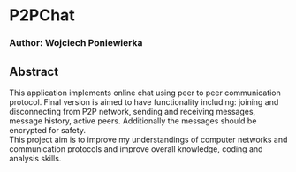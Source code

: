 # P2PChat
### Author: Wojciech Poniewierka

## Abstract
This application implements online chat using peer to peer communication protocol. Final version is aimed to have functionality including: joining and disconnecting from P2P network, sending and receiving messages, message history, active peers. Additionally the messages should be encrypted for safety. 
<br>
This project aim is to improve my understandings of computer networks and communication protocols and improve overall knowledge, coding and analysis skills. 
